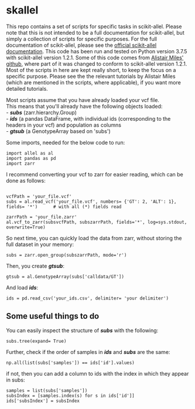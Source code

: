 # skallel
This repo contains a set of scripts for specific tasks in scikit-allel. Please note that this is not intended to be a full documentation for scikit-allel, but simply a collection of scripts for specific purposes. For the full documentation of scikit-allel, please see the [official scikit-allel documentation](https://scikit-allel.readthedocs.io/en/stable/index.html). This code has been run and tested on Python version 3.7.5 with scikit-allel version 1.2.1. Some of this code comes from [Alistair Miles' github](alimanfoo.github.io), where part of it was changed to conform to scikit-allel version 1.2.1. Most of the scripts in here are kept really short, to keep the focus on a specific purpose. Please see the the relevant tutorials by Alistair Miles (which are mentioned in the scripts, where applicable), if you want more detailed tutorials. 
   
Most scripts assume that you have already loaded your vcf file.  
This means that you'll already have the following objects loaded:  
	- ***subs*** (zarr.hierarchy.Group)  
	- ***ids*** (a pandas DataFrame, with individual ids (corresponding to the headers in your vcf) and population as columns  
	- ***gtsub*** (a GenotypeArray based on 'subs')  


Some imports, needed for the below code to run:
``` 
import allel as al
import pandas as pd
import zarr
```
  
I recommend converting your vcf to zarr for easier reading, which can be done as follows:
```

vcfPath = 'your_file.vcf'
subs = al.read_vcf('your_file.vcf', numbers= {'GT': 2, 'ALT': 1}, fields= '*')		# with all (*) fields read

zarrPath = 'your_file.zarr'
al.vcf_to_zarr(subsvcfPath, subszarrPath, fields='*', log=sys.stdout, overwrite=True)
```
  
So next time, you can quickly load the data from zarr, without storing the full dataset in your memory:
```
subs = zarr.open_group(subszarrPath, mode='r')
```

Then, you create ***gtsub***:  
```
gtsub = al.GenotypeArray(subs['calldata/GT'])
```
  
And load ***ids***:
```
ids = pd.read_csv('your_ids.csv', delimiter= 'your delimiter')
```  


## Some useful things to do  

You can easily inspect the structure of ***subs*** with the following:
```
subs.tree(expand= True)
```

Further, check if the order of samples in ***ids*** and ***subs*** are the same:
```
np.all(list(subs['samples']) == ids['id'].values)
```
  
if not, then you can add a column to ids with the index in which they appear in subs:
```
samples = list(subs['samples'])
subsIndex = [samples.index(s) for s in ids['id']]
ids['subsIndex'] = subsIndex
```
